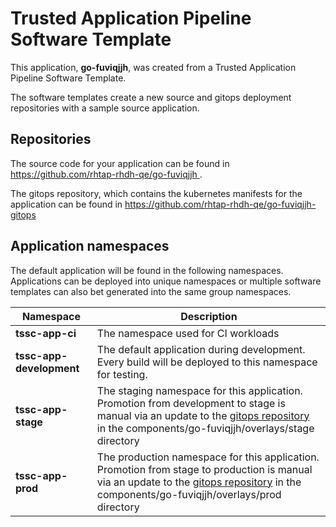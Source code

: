# Trusted Application Pipeline Software Template

This application, **go-fuviqjjh**, was created from a Trusted Application Pipeline Software Template.

The software templates create a new source and gitops deployment repositories with a sample source application. 

## Repositories

The source code for your application can be found in [https://github.com/rhtap-rhdh-qe/go-fuviqjjh ](https://github.com/rhtap-rhdh-qe/go-fuviqjjh ).
 
The gitops repository, which contains the kubernetes manifests for the application can be found in 
[https://github.com/rhtap-rhdh-qe/go-fuviqjjh-gitops ](https://github.com/rhtap-rhdh-qe/go-fuviqjjh-gitops ) 

## Application namespaces 

The default application will be found in the following namespaces. Applications can be deployed into unique namespaces or multiple software templates can also bet generated into the same group namespaces.  

|  Namespace   |  Description   |  
| -------- | -------- |
| **tssc-app-ci** | The namespace used for CI workloads |
| **tssc-app-development** | The default application during development. Every build will be deployed to this namespace for testing. |
| **tssc-app-stage** | The staging namespace for this application. Promotion from development to stage is manual via an update to the [gitops repository](https://github.com/rhtap-rhdh-qe/go-fuviqjjh-gitops ) in the components/go-fuviqjjh/overlays/stage directory |
| **tssc-app-prod** | The production namespace for this application. Promotion from stage to production is manual via an update to the [gitops repository](https://github.com/rhtap-rhdh-qe/go-fuviqjjh-gitops ) in the components/go-fuviqjjh/overlays/prod directory |